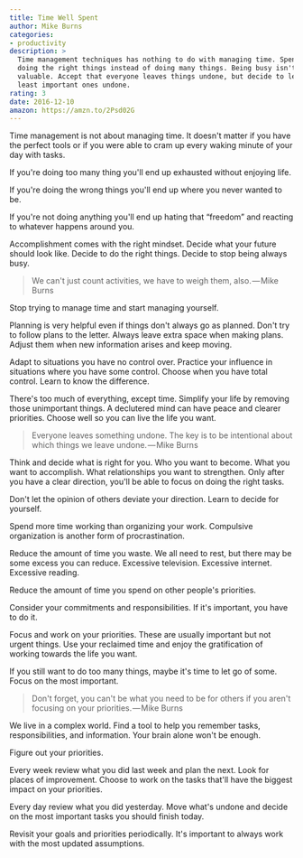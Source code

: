 ```yaml
---
title: Time Well Spent
author: Mike Burns
categories:
- productivity
description: >
  Time management techniques has nothing to do with managing time. Spend time
  doing the right things instead of doing many things. Being busy isn't
  valuable. Accept that everyone leaves things undone, but decide to leave the
  least important ones undone.
rating: 3
date: 2016-12-10
amazon: https://amzn.to/2Psd02G
---
```


Time management is not about managing time. It doesn't matter if you have the
perfect tools or if you were able to cram up every waking minute of your day
with tasks.

If you're doing too many thing you'll end up exhausted without enjoying life.

If you're doing the wrong things you'll end up where you never wanted to be.

If you're not doing anything you'll end up hating that “freedom” and reacting to
whatever happens around you.

Accomplishment comes with the right mindset. Decide what your future should look
like. Decide to do the right things. Decide to stop being always busy.

> We can't just count activities, we have to weigh them, also. — Mike Burns

Stop trying to manage time and start managing yourself.

Planning is very helpful even if things don't always go as planned. Don't try to
follow plans to the letter. Always leave extra space when making plans. Adjust
them when new information arises and keep moving.

Adapt to situations you have no control over. Practice your influence in
situations where you have some control. Choose when you have total control.
Learn to know the difference.

There's too much of everything, except time. Simplify your life by removing
those unimportant things. A declutered mind can have peace and clearer
priorities. Choose well so you can live the life you want.

> Everyone leaves something undone. The key is to be intentional about which
> things we leave undone. — Mike Burns

Think and decide what is right for you. Who you want to become. What you want to
accomplish. What relationships you want to strengthen. Only after you have a
clear direction, you'll be able to focus on doing the right tasks.

Don't let the opinion of others deviate your direction. Learn to decide for
yourself.

Spend more time working than organizing your work. Compulsive organization is
another form of procrastination.

Reduce the amount of time you waste. We all need to rest, but there may be some
excess you can reduce. Excessive television. Excessive internet. Excessive
reading.

Reduce the amount of time you spend on other people's priorities.

Consider your commitments and responsibilities. If it's important, you have to
do it.

Focus and work on your priorities. These are usually important but not urgent
things. Use your reclaimed time and enjoy the gratification of working towards
the life you want.

If you still want to do too many things, maybe it's time to let go of some.
Focus on the most important.

> Don't forget, you can't be what you need to be for others if you aren't
> focusing on your priorities. — Mike Burns

We live in a complex world. Find a tool to help you remember tasks,
responsibilities, and information. Your brain alone won't be enough.

Figure out your priorities.

Every week review what you did last week and plan the next. Look for places of
improvement. Choose to work on the tasks that'll have the biggest impact on your
priorities.

Every day review what you did yesterday. Move what's undone and decide on the
most important tasks you should finish today.

Revisit your goals and priorities periodically. It's important to always work
with the most updated assumptions.
